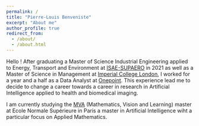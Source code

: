 ```yaml
---
permalink: /
title: "Pierre-Louis Benveniste"
excerpt: "About me"
author_profile: true
redirect_from: 
  - /about/
  - /about.html
---
```


Hello !
After graduating a Master of Science Industrial Engineering applied to Energy, Transport and Environment at [ISAE-SUPAERO](https://www.isae-supaero.fr/fr/) in 2021 as well as a Master of Science in Management at [Imperial College London](https://www.imperial.ac.uk/), I worked for a year and a half as a Data Analyst at [Onepoint](https://www.groupeonepoint.com/fr/). This experience lead me to decide to change a career towards a career in research in Artificial Intelligence applied to health and biomedical imaging. 

I am currently studying the [MVA](https://www.master-mva.com/) (Mathematics, Vision and Learning) master at Ecole Normale Supérieure in Paris a master in Artificial Intelligence wiht a particular focus on Applied Mathematics. 



